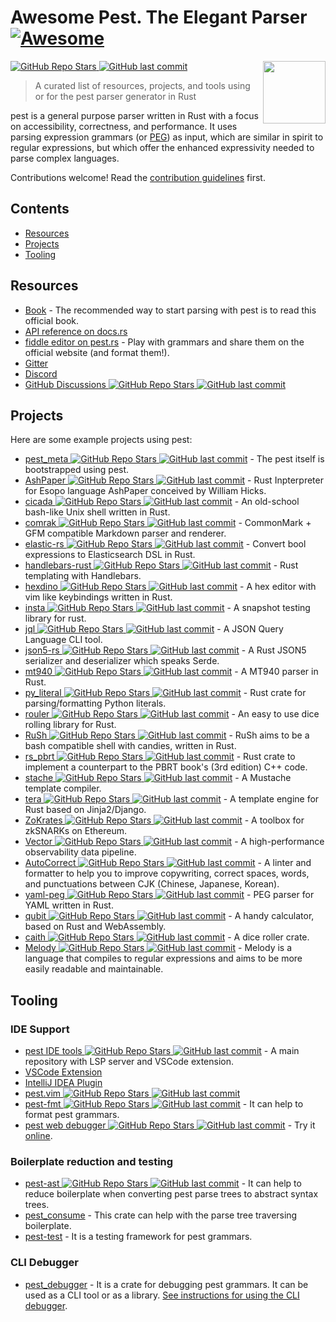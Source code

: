 # Awesome Pest. The Elegant Parser [![Awesome](https://awesome.re/badge.svg)](https://awesome.re)

[<img src="https://avatars.githubusercontent.com/u/26044607" align="right" width="100"> ![GitHub Repo Stars](https://img.shields.io/github/stars/pest-parser/pest) ![GitHub last commit](https://img.shields.io/github/last-commit/pest-parser/pest)](https://github.com/pest-parser/pest/)

> A curated list of resources, projects, and tools using or for the pest parser generator in Rust

pest is a general purpose parser written in Rust with a focus on accessibility, correctness, and performance. It uses parsing expression grammars (or [PEG](https://en.wikipedia.org/wiki/Parsing_expression_grammar)) as input, which are similar in spirit to regular expressions, but which offer the enhanced expressivity needed to parse complex languages.

Contributions welcome! Read the [contribution guidelines](contributing.md) first.

## Contents

- [Resources](#resources)
- [Projects](#projects)
- [Tooling](#tooling)

## Resources

- [Book](https://pest.rs/book) - The recommended way to start parsing with pest is to read this official book.
- [API reference on docs.rs](https://docs.rs/pest)
- [fiddle editor on pest.rs](https://pest.rs/#editor) - Play with grammars and share them on the official website (and format them!).
- [Gitter](https://gitter.im/pest-parser/pest)
- [Discord](https://discord.gg/XEGACtWpT2)
- [GitHub Discussions ![GitHub Repo Stars](https://img.shields.io/github/stars/pest-parser/pest) ![GitHub last commit](https://img.shields.io/github/last-commit/pest-parser/pest)](https://github.com/pest-parser/pest/discussions)

## Projects

Here are some example projects using pest:

- [pest_meta ![GitHub Repo Stars](https://img.shields.io/github/stars/pest-parser/pest) ![GitHub last commit](https://img.shields.io/github/last-commit/pest-parser/pest)](https://github.com/pest-parser/pest/blob/master/meta/src/grammar.pest) - The pest itself is bootstrapped using pest.
- [AshPaper ![GitHub Repo Stars](https://img.shields.io/github/stars/shnewto/ashpaper) ![GitHub last commit](https://img.shields.io/github/last-commit/shnewto/ashpaper)](https://github.com/shnewto/ashpaper) - Rust Inpterpreter for Esopo language AshPaper conceived by William Hicks.
- [cicada ![GitHub Repo Stars](https://img.shields.io/github/stars/mitnk/cicada) ![GitHub last commit](https://img.shields.io/github/last-commit/mitnk/cicada)](https://github.com/mitnk/cicada) - An old-school bash-like Unix shell written in Rust.
- [comrak ![GitHub Repo Stars](https://img.shields.io/github/stars/kivikakk/comrak) ![GitHub last commit](https://img.shields.io/github/last-commit/kivikakk/comrak)](https://github.com/kivikakk/comrak) - CommonMark + GFM compatible Markdown parser and renderer.
- [elastic-rs ![GitHub Repo Stars](https://img.shields.io/github/stars/cch123/elastic-rs) ![GitHub last commit](https://img.shields.io/github/last-commit/cch123/elastic-rs)](https://github.com/cch123/elastic-rs) - Convert bool expressions to Elasticsearch DSL in Rust.
- [handlebars-rust ![GitHub Repo Stars](https://img.shields.io/github/stars/sunng87/handlebars-rust) ![GitHub last commit](https://img.shields.io/github/last-commit/sunng87/handlebars-rust)](https://github.com/sunng87/handlebars-rust) - Rust templating with Handlebars.
- [hexdino ![GitHub Repo Stars](https://img.shields.io/github/stars/Luz/hexdino) ![GitHub last commit](https://img.shields.io/github/last-commit/Luz/hexdino)](https://github.com/Luz/hexdino) - A hex editor with vim like keybindings written in Rust.
- [insta ![GitHub Repo Stars](https://img.shields.io/github/stars/mitsuhiko/insta) ![GitHub last commit](https://img.shields.io/github/last-commit/mitsuhiko/insta)](https://github.com/mitsuhiko/insta) - A snapshot testing library for rust.
- [jql ![GitHub Repo Stars](https://img.shields.io/github/stars/yamafaktory/jql) ![GitHub last commit](https://img.shields.io/github/last-commit/yamafaktory/jql)](https://github.com/yamafaktory/jql) - A JSON Query Language CLI tool.
- [json5-rs ![GitHub Repo Stars](https://img.shields.io/github/stars/callum-oakley/json5-rs) ![GitHub last commit](https://img.shields.io/github/last-commit/callum-oakley/json5-rs)](https://github.com/callum-oakley/json5-rs) - A Rust JSON5 serializer and deserializer which speaks Serde.
- [mt940 ![GitHub Repo Stars](https://img.shields.io/github/stars/svenstaro/mt940-rs) ![GitHub last commit](https://img.shields.io/github/last-commit/svenstaro/mt940-rs)](https://github.com/svenstaro/mt940-rs) - A MT940 parser in Rust.
- [py_literal ![GitHub Repo Stars](https://img.shields.io/github/stars/jturner314/py_literal) ![GitHub last commit](https://img.shields.io/github/last-commit/jturner314/py_literal)](https://github.com/jturner314/py_literal) - Rust crate for parsing/formatting Python literals.
- [rouler ![GitHub Repo Stars](https://img.shields.io/github/stars/jarcane/rouler) ![GitHub last commit](https://img.shields.io/github/last-commit/jarcane/rouler)](https://github.com/jarcane/rouler) - An easy to use dice rolling library for Rust.
- [RuSh ![GitHub Repo Stars](https://img.shields.io/github/stars/lwandrebeck/RuSh) ![GitHub last commit](https://img.shields.io/github/last-commit/lwandrebeck/RuSh)](https://github.com/lwandrebeck/RuSh) - RuSh aims to be a bash compatible shell with candies, written in Rust.
- [rs_pbrt ![GitHub Repo Stars](https://img.shields.io/github/stars/wahn/rs_pbrt) ![GitHub last commit](https://img.shields.io/github/last-commit/wahn/rs_pbrt)](https://github.com/wahn/rs_pbrt) - Rust crate to implement a counterpart to the PBRT book's (3rd edition) C++ code.
- [stache ![GitHub Repo Stars](https://img.shields.io/github/stars/dgraham/stache) ![GitHub last commit](https://img.shields.io/github/last-commit/dgraham/stache)](https://github.com/dgraham/stache) - A Mustache template compiler.
- [tera ![GitHub Repo Stars](https://img.shields.io/github/stars/Keats/tera) ![GitHub last commit](https://img.shields.io/github/last-commit/Keats/tera)](https://github.com/Keats/tera) - A template engine for Rust based on Jinja2/Django.
- [ZoKrates ![GitHub Repo Stars](https://img.shields.io/github/stars/ZoKrates/ZoKrates) ![GitHub last commit](https://img.shields.io/github/last-commit/ZoKrates/ZoKrates)](https://github.com/ZoKrates/ZoKrates) - A toolbox for zkSNARKs on Ethereum.
- [Vector ![GitHub Repo Stars](https://img.shields.io/github/stars/timberio/vector) ![GitHub last commit](https://img.shields.io/github/last-commit/timberio/vector)](https://github.com/timberio/vector) - A high-performance observability data pipeline.
- [AutoCorrect ![GitHub Repo Stars](https://img.shields.io/github/stars/huacnlee/autocorrect) ![GitHub last commit](https://img.shields.io/github/last-commit/huacnlee/autocorrect)](https://github.com/huacnlee/autocorrect) - A linter and formatter to help you to improve copywriting, correct spaces, words, and punctuations between CJK (Chinese, Japanese, Korean).
- [yaml-peg ![GitHub Repo Stars](https://img.shields.io/github/stars/aofdev/yaml-peg) ![GitHub last commit](https://img.shields.io/github/last-commit/aofdev/yaml-peg)](https://github.com/aofdev/yaml-peg) - PEG parser for YAML written in Rust.
- [qubit ![GitHub Repo Stars](https://img.shields.io/github/stars/abhimanyu003/qubit) ![GitHub last commit](https://img.shields.io/github/last-commit/abhimanyu003/qubit)](https://github.com/abhimanyu003/qubit) - A handy calculator, based on Rust and WebAssembly.
- [caith ![GitHub Repo Stars](https://img.shields.io/github/stars/Geobert/caith) ![GitHub last commit](https://img.shields.io/github/last-commit/Geobert/caith)](https://github.com/Geobert/caith) - A dice roller crate.
- [Melody ![GitHub Repo Stars](https://img.shields.io/github/stars/yoav-lavi/melody) ![GitHub last commit](https://img.shields.io/github/last-commit/yoav-lavi/melody)](https://github.com/yoav-lavi/melody) - Melody is a language that compiles to regular expressions and aims to be more easily readable and maintainable.

## Tooling

### IDE Support

- [pest IDE tools ![GitHub Repo Stars](https://img.shields.io/github/stars/pest-parser/pest-ide-tools) ![GitHub last commit](https://img.shields.io/github/last-commit/pest-parser/pest-ide-tools)](https://github.com/pest-parser/pest-ide-tools) - A main repository with LSP server and VSCode extension.
- [VSCode Extension](https://marketplace.visualstudio.com/items?itemName=pest.pest-ide-tools)
- [IntelliJ IDEA Plugin](https://plugins.jetbrains.com/plugin/12046-pest)
- [pest.vim ![GitHub Repo Stars](https://img.shields.io/github/stars/pest-parser/pest.vim) ![GitHub last commit](https://img.shields.io/github/last-commit/pest-parser/pest.vim)](https://github.com/pest-parser/pest.vim)
- [pest-fmt ![GitHub Repo Stars](https://img.shields.io/github/stars/pest-parser/pest-fmt) ![GitHub last commit](https://img.shields.io/github/last-commit/pest-parser/pest-fmt)](https://github.com/pest-parser/pest-fmt) - It can help to format
pest grammars.
- [pest web debugger ![GitHub Repo Stars](https://img.shields.io/github/stars/tomtau/pest-web-debug) ![GitHub last commit](https://img.shields.io/github/last-commit/tomtau/pest-web-debug)](https://github.com/tomtau/pest-web-debug) - Try it [online](https://tomtau.github.io/pest-web-debug/).

### Boilerplate reduction and testing

- [pest-ast ![GitHub Repo Stars](https://img.shields.io/github/stars/pest-parser/ast) ![GitHub last commit](https://img.shields.io/github/last-commit/pest-parser/ast)](https://github.com/pest-parser/ast) - It can help to reduce boilerplate when converting pest parse trees to abstract syntax trees.
- [pest_consume](https://crates.io/crates/pest_consume) - This crate can help with the parse tree traversing boilerplate.
- [pest-test](https://crates.io/crates/pest-test) - It is a testing framework for pest grammars.


### CLI Debugger

- [pest_debugger](https://docs.rs/pest_debugger/latest/pest_debugger/) - It is a crate for debugging pest grammars. It can be used as a CLI tool or as a library. [See instructions for using the CLI debugger](debugger.md).
